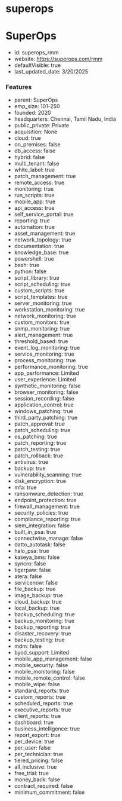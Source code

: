 # superops

# SuperOps
* id: superops\_rmm
* website: https://superops.com/rmm
* defaultVisible: true
* last\_updated\_date: 3/20/2025

### Features

* parent: SuperOps
* emp\_size: 101-250
* founded: 2020
* headquarters: Chennai, Tamil Nadu, India
* public\_private: Private
* acquisition: None
* cloud: true
* on\_premises: false
* db\_access: false
* hybrid: false
* multi\_tenant: false
* white\_label: true
* patch\_management: true
* remote\_access: true
* monitoring: true
* run\_scripts: true
* mobile\_app: true
* api\_access: true
* self\_service\_portal: true
* reporting: true
* automation: true
* asset\_management: true
* network\_topology: true
* documentation: true
* knowledge\_base: true
* powershell: true
* bash: true
* python: false
* script\_library: true
* script\_scheduling: true
* custom\_scripts: true
* script\_templates: true
* server\_monitoring: true
* workstation\_monitoring: true
* network\_monitoring: true
* custom\_monitors: true
* snmp\_monitoring: true
* alert\_management: true
* threshold\_based: true
* event\_log\_monitoring: true
* service\_monitoring: true
* process\_monitoring: true
* performance\_monitoring: true
* app\_performance: Limited
* user\_experience: Limited
* synthetic\_monitoring: false
* browser\_monitoring: false
* session\_recording: false
* application\_control: true
* windows\_patching: true
* third\_party\_patching: true
* patch\_approval: true
* patch\_scheduling: true
* os\_patching: true
* patch\_reporting: true
* patch\_testing: true
* patch\_rollback: true
* antivirus: true
* backup: true
* vulnerability\_scanning: true
* disk\_encryption: true
* mfa: true
* ransomware\_detection: true
* endpoint\_protection: true
* firewall\_management: true
* security\_policies: true
* compliance\_reporting: true
* siem\_integration: false
* built\_in\_psa: true
* connectwise\_manage: false
* datto\_autotask: false
* halo\_psa: true
* kaseya\_bms: false
* syncro: false
* tigerpaw: false
* atera: false
* servicenow: false
* file\_backup: true
* image\_backup: true
* cloud\_backup: true
* local\_backup: true
* backup\_scheduling: true
* backup\_monitoring: true
* backup\_reporting: true
* disaster\_recovery: true
* backup\_testing: true
* mdm: false
* byod\_support: Limited
* mobile\_app\_management: false
* mobile\_security: false
* mobile\_monitoring: false
* mobile\_remote\_control: false
* mobile\_wipe: false
* standard\_reports: true
* custom\_reports: true
* scheduled\_reports: true
* executive\_reports: true
* client\_reports: true
* dashboard: true
* business\_intelligence: true
* report\_export: true
* per\_device: true
* per\_user: false
* per\_technician: true
* tiered\_pricing: false
* all\_inclusive: true
* free\_trial: true
* money\_back: false
* contract\_required: false
* minimum\_commitment: false
